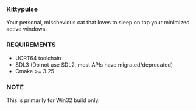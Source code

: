 ### Kittypulse
Your personal, mischevious cat that loves to sleep on top your minimized active windows.

### REQUIREMENTS
- UCRT64 toolchain
- SDL3 (Do not use SDL2, most APIs have migrated/deprecated)
- Cmake >= 3.25

### NOTE
This is primarily for Win32 build only.